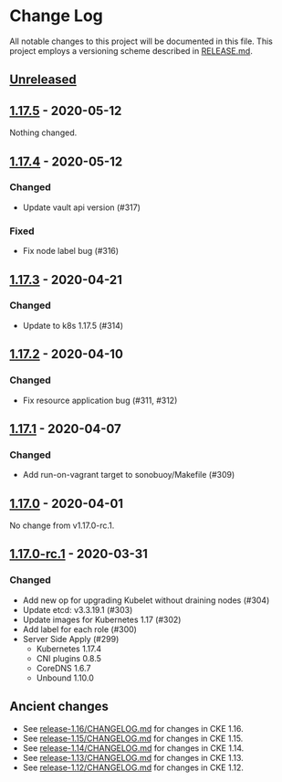 # Change Log

All notable changes to this project will be documented in this file.
This project employs a versioning scheme described in [RELEASE.md](RELEASE.md#versioning).

## [Unreleased]

## [1.17.5] - 2020-05-12

Nothing changed.

## [1.17.4] - 2020-05-12

### Changed
- Update vault api version (#317)

### Fixed
- Fix node label bug (#316)

## [1.17.3] - 2020-04-21

### Changed
- Update to k8s 1.17.5 (#314)

## [1.17.2] - 2020-04-10

### Changed
- Fix resource application bug (#311, #312)

## [1.17.1] - 2020-04-07

### Changed
- Add run-on-vagrant target to sonobuoy/Makefile (#309)

## [1.17.0] - 2020-04-01

No change from v1.17.0-rc.1.

## [1.17.0-rc.1] - 2020-03-31

### Changed
- Add new op for upgrading Kubelet without draining nodes (#304)
- Update etcd: v3.3.19.1 (#303)
- Update images for Kubernetes 1.17 (#302)
- Add label for each role (#300)
- Server Side Apply (#299)
    - Kubernetes 1.17.4
    - CNI plugins 0.8.5
    - CoreDNS 1.6.7
    - Unbound 1.10.0

## Ancient changes

- See [release-1.16/CHANGELOG.md](https://github.com/cybozu-go/cke/blob/release-1.16/CHANGELOG.md) for changes in CKE 1.16.
- See [release-1.15/CHANGELOG.md](https://github.com/cybozu-go/cke/blob/release-1.15/CHANGELOG.md) for changes in CKE 1.15.
- See [release-1.14/CHANGELOG.md](https://github.com/cybozu-go/cke/blob/release-1.14/CHANGELOG.md) for changes in CKE 1.14.
- See [release-1.13/CHANGELOG.md](https://github.com/cybozu-go/cke/blob/release-1.13/CHANGELOG.md) for changes in CKE 1.13.
- See [release-1.12/CHANGELOG.md](https://github.com/cybozu-go/cke/blob/release-1.12/CHANGELOG.md) for changes in CKE 1.12.

[Unreleased]: https://github.com/cybozu-go/cke/compare/v1.17.5...HEAD
[1.17.5]: https://github.com/cybozu-go/cke/compare/v1.17.4...v1.17.5
[1.17.4]: https://github.com/cybozu-go/cke/compare/v1.17.3...v1.17.4
[1.17.3]: https://github.com/cybozu-go/cke/compare/v1.17.2...v1.17.3
[1.17.2]: https://github.com/cybozu-go/cke/compare/v1.17.1...v1.17.2
[1.17.1]: https://github.com/cybozu-go/cke/compare/v1.17.0...v1.17.1
[1.17.0]: https://github.com/cybozu-go/cke/compare/v1.17.0-rc.1...v1.17.0
[1.17.0-rc.1]: https://github.com/cybozu-go/cke/compare/v1.16.4...v1.17.0-rc.1

